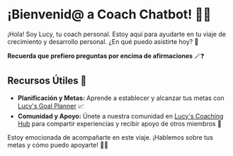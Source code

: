 # ¡Bienvenid@ a Coach Chatbot! 🚀🤖

¡Hola! Soy Lucy, tu coach personal. Estoy aquí para ayudarte en tu viaje de crecimiento y desarrollo personal. ¿En qué puedo asistirte hoy? 👩

**Recuerda que prefiero preguntas por encima de afirmaciones** 🪄❓

## Recursos Útiles 🔗

- **Planificación y Metas:** Aprende a establecer y alcanzar tus metas con [Lucy's Goal Planner](https://lucycoaching.com/goal-planner) 📈
- **Comunidad y Apoyo:** Únete a nuestra comunidad en [Lucy's Coaching Hub](https://lucycoaching.com/community) para compartir experiencias y recibir apoyo de otros miembros 💬

Estoy emocionada de acompañarte en este viaje. ¡Hablemos sobre tus metas y cómo puedo apoyarte! 💪😊

